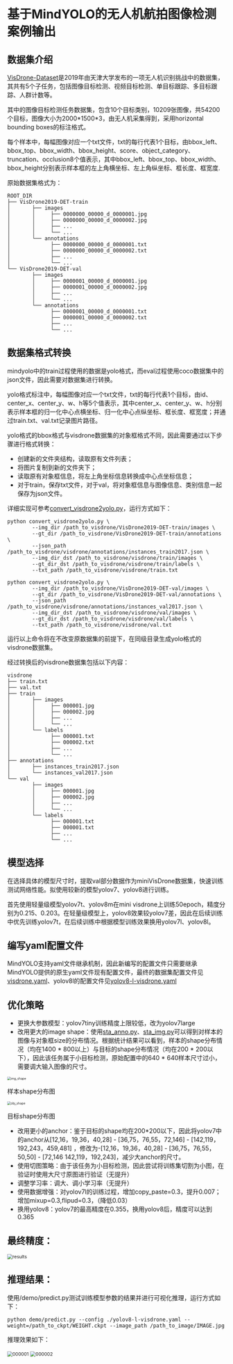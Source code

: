 # 基于MindYOLO的无人机航拍图像检测案例输出

## 数据集介绍

[VisDrone-Dataset](https://github.com/VisDrone/VisDrone-Dataset)是2019年由天津大学发布的一项无人机识别挑战中的数据集，其共有5个子任务，包括图像目标检测、视频目标检测、单目标跟踪、多目标跟踪、人群计数等。

其中的图像目标检测任务数据集，包含10个目标类别，10209张图像，共54200个目标，图像大小为2000\*1500\*3，由无人机采集得到，采用horizontal bounding boxes的标注格式。

每个样本中，每幅图像对应一个txt文件，txt的每行代表1个目标，由bbox_left、bbox_top、bbox_width、bbox_height、score、object_category、truncation、occlusion8个值表示，其中bbox_left、bbox_top、bbox_width、bbox_height分别表示样本框的左上角横坐标、左上角纵坐标、框长度、框宽度.

原始数据集格式为：

```
ROOT_DIR
├── VisDrone2019-DET-train
│       ├── images
│       │     ├── 0000000_00000_d_0000001.jpg
│       │     ├── 0000000_00000_d_0000002.jpg
│       │     ├── ...
│       │     └── ...
│       └── annotations
│             ├── 0000000_00000_d_0000001.txt
│             ├── 0000000_00000_d_0000002.txt
│             ├── ...
│             └── ...
└── VisDrone2019-DET-val
        ├── images
        │     ├── 0000001_00000_d_0000001.jpg
        │     ├── 0000001_00000_d_0000002.jpg
        │     ├── ...
        │     └── ...
        └── annotations
              ├── 0000001_00000_d_0000001.txt
              ├── 0000001_00000_d_0000002.txt
              ├── ...
              └── ...

```

## 数据集格式转换

mindyolo中的train过程使用的数据是yolo格式，而eval过程使用coco数据集中的json文件，因此需要对数据集进行转换。

yolo格式标注中，每幅图像对应一个txt文件，txt的每行代表1个目标，由id、center_x、center_y、w、h等5个值表示，其中center_x、center_y、w、h分别表示样本框的归一化中心点横坐标、归一化中心点纵坐标、框长度、框宽度；并通过train.txt、val.txt记录图片路径。

yolo格式的bbox格式与visdrone数据集的对象框格式不同，因此需要通过以下步骤进行格式转换：

- 创建新的文件夹结构，读取原有文件列表；
- 将图片复制到新的文件夹下；
- 读取原有对象框信息，将左上角坐标信息转换成中心点坐标信息；
- 对于train，保存txt文件，对于val，将对象框信息与图像信息、类别信息一起保存为json文件。

详细实现可参考[convert_visdrone2yolo.py](./convert_visdrone2yolo.py)，运行方式如下：

```
python convert_visdrone2yolo.py \
        --img_dir /path_to_visdrone/VisDrone2019-DET-train/images \
        --gt_dir /path_to_visdrone/VisDrone2019-DET-train/annotations \
        --json_path /path_to_visdrone/visdrone/annotations/instances_train2017.json \
        --img_dir_dst /path_to_visdrone/visdrone/train/images \
        --gt_dir_dst /path_to_visdrone/visdrone/train/labels \
        --txt_path /path_to_visdrone/visdrone/train.txt
      
python convert_visdrone2yolo.py \
        --img_dir /path_to_visdrone/VisDrone2019-DET-val/images \
        --gt_dir /path_to_visdrone/VisDrone2019-DET-val/annotations \
        --json_path /path_to_visdrone/visdrone/annotations/instances_val2017.json \
        --img_dir_dst /path_to_visdrone/visdrone/val/images \
        --gt_dir_dst /path_to_visdrone/visdrone/val/labels \
        --txt_path /path_to_visdrone/visdrone/val.txt
```

运行以上命令将在不改变原数据集的前提下，在同级目录生成yolo格式的visdrone数据集。

经过转换后的visdrone数据集包括以下内容：

```
visdrone
├── train.txt
├── val.txt
├── train
│       ├── images
│       │     ├── 000001.jpg
│       │     ├── 000002.jpg
│       │     ├── ...
│       │     └── ...
│       └── labels
│             ├── 000001.txt
│             ├── 000002.txt
│             ├── ...
│             └── ...
├── annotations
│       ├── instances_train2017.json
│       └── instances_val2017.json
└── val
        ├── images
        │     ├── 000001.jpg
        │     ├── 000002.jpg
        │     ├── ...
        │     └── ...
        └── labels
              ├── 000001.txt
              ├── 000001.txt
              ├── ...
              └── ...

```

## 模型选择

在选择具体的模型尺寸时，提取val部分数据作为miniVisDrone数据集，快速训练测试网络性能。拟使用较新的模型yolov7、yolov8进行训练。

首先使用轻量级模型yolov7t、yolov8m在mini visdrone上训练50epoch，精度分别为0.215、0.203。在轻量级模型上，yolov8效果较yolov7差，因此在后续训练中优先训练yolov7t，在后续训练中根据模型训练效果换用yolov7l、yolov8l。

## 编写yaml配置文件

MindYOLO支持yaml文件继承机制，因此新编写的配置文件只需要继承MindYOLO提供的原生yaml文件现有配置文件，最终的数据集配置文件见[visdrone.yaml](./visdrone.yaml)、yolov8l的配置文件见[yolov8-l-visdrone.yaml](./yolov8-l-visdrone.yaml)

## 优化策略

- 更换大参数模型：yolov7tiny训练精度上限较低，改为yolov7large
- 改用更大的image shape：使用[sta_anno.py](./sta_anno.py)、[sta_img.py](./sta_img.py)可以得到对样本的图像与对象框size的分布情况。根据统计结果可以看到，样本的shape分布情况（均在1400 * 800以上）与目标的shape分布情况（均在200 * 200以下），因此该任务属于小目标检测，原始配置中的640 * 640样本尺寸过小，需要调大输入图像的尺寸。



<img src="./pic/img_shape.png" alt="img_shape" style="zoom:50%;" />


样本shape分布图

<img src="./pic/obj_shape.png" alt="obj_shape" style="zoom:50%;" />

目标shape分布图

- 改用更小的anchor：鉴于目标的shape均在200\*200以下，因此将yolov7中的anchor从[12,16，19,36，40,28] - [36,75，76,55，72,146] - [142,119，192,243，459,481] ，修改为-[12,16，19,36，40,28] - [36,75，76,55，50,50] - [72,146 142,119，192,243]，减少大anchor的尺寸。
- 使用切图策略：由于该任务为小目标检测，因此尝试将训练集切割为小图，在验证时使用大尺寸原图进行验证（无提升）
- 调整学习率：调大、调小学习率（无提升）
- 使用数据增强：对yolov7l的训练过程，增加copy_paste=0.3，提升0.007；增加mixup=0.3,flipud=0.3，（降低0.03）
- 换用yolov8：yolov7的最高精度在0.355，换用yolov8后，精度可以达到0.365

## 最终精度：


<img src="./pic/results.png" alt="results" style="zoom:75%;" />


## 推理结果：

使用/demo/predict.py测试训练模型参数的结果并进行可视化推理，运行方式如下：

```
python demo/predict.py --config ./yolov8-l-visdrone.yaml --weight=/path_to_ckpt/WEIGHT.ckpt --image_path /path_to_image/IMAGE.jpg
```

推理效果如下：


<img src="./pic/000001.jpg" alt="000001" style="zoom:75%;" />



<img src="./pic/000002.jpg" alt="000002" style="zoom:75%;" />
